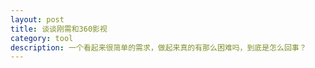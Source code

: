 ```yaml
---
layout: post
title: 谈谈刚需和360影视
category: tool
description: 一个看起来很简单的需求，做起来真的有那么困难吗，到底是怎么回事？
---
```



